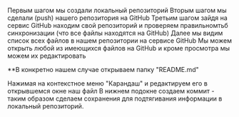 Первым шагом мы создали локальный репозиторий 
Вторым шагом мы сделали (push) нашего репозитория на GitHub
Третьим шагом зайдя на сервис GitHub находим свой репозиторий и проверяем правильномтьб синхронизации (что все файлы находятся на GitHub)
Далее мы видим список всех файлов в нашем репозитории на сервисе GitHub
Мы можем открыть любой из имеющихся файлов на GitHub и кроме просмотра мы можем их редактировать

**В конкретно нашем случае открываем папку "README.md"

Нажимая на контекстное меню "Карандаш" и редактируем его в открывшемся окне наш файл 
В нижнем подокне создаем коммит - таким образом сделаем сохранения для подтягивания информации в локальный репозиторий.
